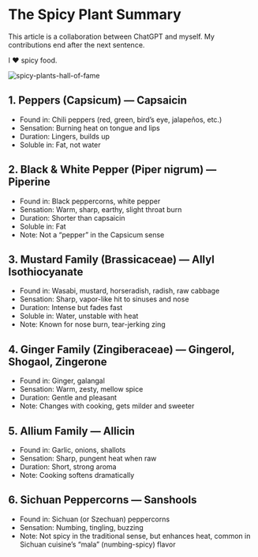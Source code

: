 # The Spicy Plant Summary

This article is a collaboration between ChatGPT and myself. My contributions end after the next sentence.

I ❤️ spicy food.

![spicy-plants-hall-of-fame](/img/spicy-plants.jpg)

## 1. Peppers (Capsicum) — Capsaicin

- Found in: Chili peppers (red, green, bird’s eye, jalapeños, etc.)
- Sensation: Burning heat on tongue and lips
- Duration: Lingers, builds up
- Soluble in: Fat, not water

## 2. Black & White Pepper (Piper nigrum) — Piperine

- Found in: Black peppercorns, white pepper
- Sensation: Warm, sharp, earthy, slight throat burn
- Duration: Shorter than capsaicin
- Soluble in: Fat
- Note: Not a “pepper” in the Capsicum sense

## 3. Mustard Family (Brassicaceae) — Allyl Isothiocyanate

- Found in: Wasabi, mustard, horseradish, radish, raw cabbage
- Sensation: Sharp, vapor-like hit to sinuses and nose
- Duration: Intense but fades fast
- Soluble in: Water, unstable with heat
- Note: Known for nose burn, tear-jerking zing

## 4. Ginger Family (Zingiberaceae) — Gingerol, Shogaol, Zingerone

- Found in: Ginger, galangal
- Sensation: Warm, zesty, mellow spice
- Duration: Gentle and pleasant
- Note: Changes with cooking, gets milder and sweeter

## 5. Allium Family — Allicin

- Found in: Garlic, onions, shallots
- Sensation: Sharp, pungent heat when raw
- Duration: Short, strong aroma
- Note: Cooking softens dramatically

## 6. Sichuan Peppercorns — Sanshools

- Found in: Sichuan (or Szechuan) peppercorns
- Sensation: Numbing, tingling, buzzing
- Note: Not spicy in the traditional sense, but enhances heat, common in Sichuan cuisine’s “mala” (numbing-spicy) flavor
